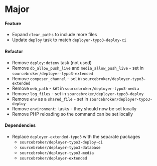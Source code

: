 # Major

#### Feature

- Expand `clear_paths` to include more files
- Update `deploy` task to match `deployer-typo3-deploy-ci`

#### Refactor

- Remove `deploy:dotenv` task (not used)
- Remove `db_allow_push_live` and `media_allow_push_live` - set in `sourcebroker/deployer-typo3-extended`
- Remove `composer_channel` - set in `sourcebroker/deployer-typo3-extended`
- Remove `web_path` - set in `sourcebroker/deployer-typo3-media`
- Remove `log_files` - set in `sourcebroker/deployer-typo3-deploy`
- Remove `env` as a `shared_file` - set in `sourcebroker/deployer-typo3-deploy`
- Remove `environment:` tasks - they should now be set locally
- Remove PHP reloading so the command can be set locally

#### Dependencies

- Replace `deployer-extended-typo3` with the separate packages
    - `sourcebroker/deployer-typo3-deploy-ci`
    - `sourcebroker/deployer-typo3-database`
    - `sourcebroker/deployer-typo3-media`
    - `sourcebroker/deployer-extended`
